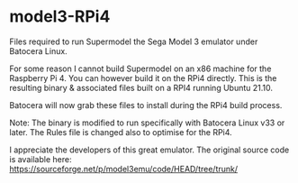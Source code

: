 # model3-RPi4
Files required to run Supermodel the Sega Model 3 emulator under Batocera Linux.

For some reason I cannot build Supermodel on an x86 machine for the Raspberry Pi 4.
You can however build it on the RPi4 directly.
This is the resulting binary & associated files built on a RPI4 running Ubuntu 21.10.

Batocera will now grab these files to install during the RPi4 build process.

Note: The binary is modified to run specifically with Batocera Linux v33 or later.
      The Rules file is changed also to optimise for the RPi4.

I appreciate the developers of this great emulator.
The original source code is available here:
https://sourceforge.net/p/model3emu/code/HEAD/tree/trunk/
